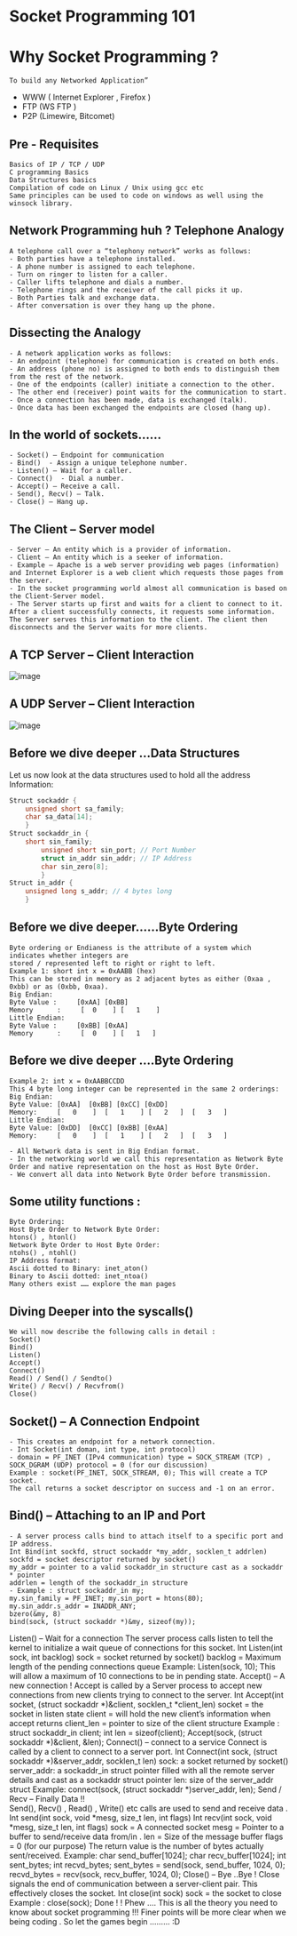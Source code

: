 
# Socket Programming 101

# Why Socket Programming ?
    To build any Networked Application”
- WWW ( Internet Explorer , Firefox )
- FTP (WS FTP )
- P2P (Limewire, Bitcomet)

## Pre - Requisites
```
Basics of IP / TCP / UDP
C programming Basics
Data Structures basics
Compilation of code on Linux / Unix using gcc etc
Same principles can be used to code on windows as well using the winsock library.
```
## Network Programming huh ? Telephone Analogy
```
A telephone call over a “telephony network” works as follows:
- Both parties have a telephone installed.
- A phone number is assigned to each telephone.
- Turn on ringer to listen for a caller. 
- Caller lifts telephone and dials a number.
- Telephone rings and the receiver of the call picks it up.
- Both Parties talk and exchange data.
- After conversation is over they hang up the phone.
```
## Dissecting the Analogy
```
- A network application works as follows:
- An endpoint (telephone) for communication is created on both ends.
- An address (phone no) is assigned to both ends to distinguish them from the rest of the network.
- One of the endpoints (caller) initiate a connection to the other.
- The other end (receiver) point waits for the communication to start.
- Once a connection has been made, data is exchanged (talk).
- Once data has been exchanged the endpoints are closed (hang up).
```

## In the world of sockets……
```
- Socket() – Endpoint for communication
- Bind()  - Assign a unique telephone number.
- Listen() – Wait for a caller.
- Connect()  - Dial a number.
- Accept() – Receive a call.
- Send(), Recv() – Talk.
- Close() – Hang up. 
```
## The Client – Server model
```
- Server – An entity which is a provider of information.
- Client – An entity which is a seeker of information.
- Example – Apache is a web server providing web pages (information) and Internet Explorer is a web client which requests those pages from the server.
- In the socket programming world almost all communication is based on the Client-Server model.
- The Server starts up first and waits for a client to connect to it. After a client successfully connects, it requests some information. The Server serves this information to the client. The client then disconnects and the Server waits for more clients.
```
## A TCP Server – Client Interaction
![image](https://user-images.githubusercontent.com/47218880/62791945-d2235300-ba93-11e9-9a57-a1b2772388e3.png)

## A UDP Server – Client Interaction
![image](https://user-images.githubusercontent.com/47218880/62791984-e36c5f80-ba93-11e9-900b-122cba9ac591.png)

## Before we dive deeper …Data Structures
Let us now look at the data structures used 
to hold all the address Information:
```C
Struct sockaddr {	
    unsigned short sa_family; 	
    char sa_data[14];
    }
Struct sockaddr_in {	
    short sin_family;	
        unsigned short sin_port; // Port Number	
        struct in_addr sin_addr; // IP Address	
        char sin_zero[8];
        }
Struct in_addr {	
    unsigned long s_addr; // 4 bytes long 
    }	
```

## Before we dive deeper……Byte Ordering
```
Byte ordering or Endianess is the attribute of a system which indicates whether integers are 
stored / represented left to right or right to left.
Example 1: short int x = 0xAABB (hex)
This can be stored in memory as 2 adjacent bytes as either (0xaa , 0xbb) or as (0xbb, 0xaa).
Big Endian:
Byte Value :     [0xAA] [0xBB]
Memory      :     [  0    ] [   1    ] 
Little Endian:
Byte Value :     [0xBB] [0xAA]
Memory      :     [  0    ] [   1   ]
```
## Before we dive deeper ….Byte Ordering
```
Example 2: int x = 0xAABBCCDD 
This 4 byte long integer can be represented in the same 2 orderings: 
Big Endian:
Byte Value: [0xAA]  [0xBB] [0xCC] [0xDD] 
Memory:     [   0    ]  [   1    ] [   2   ]  [   3   ] 
Little Endian: 
Byte Value: [0xDD]  [0xCC] [0xBB] [0xAA]
Memory:     [   0    ]  [   1    ] [   2   ]  [   3   ]

- All Network data is sent in Big Endian format. 
- In the networking world we call this representation as Network Byte Order and native representation on the host as Host Byte Order.
- We convert all data into Network Byte Order before transmission.
```
## Some utility functions :
```
Byte Ordering:
Host Byte Order to Network Byte Order:		
htons() , htonl() 
Network Byte Order to Host Byte Order: 		
ntohs() , ntohl() 
IP Address format: 
Ascii dotted to Binary: inet_aton()
Binary to Ascii dotted: inet_ntoa() 
Many others exist …… explore the man pages 
```
## Diving Deeper into the syscalls()
```
We will now describe the following calls in detail :
Socket()
Bind()
Listen()
Accept()
Connect()
Read() / Send() / Sendto()
Write() / Recv() / Recvfrom()
Close()
```
## Socket() – A Connection Endpoint
```
- This creates an endpoint for a network connection. 
- Int Socket(int doman, int type, int protocol) 
- domain = PF_INET (IPv4 communication) type = SOCK_STREAM (TCP) , SOCK_DGRAM (UDP) protocol = 0 (for our discussion)
Example : socket(PF_INET, SOCK_STREAM, 0); This will create a TCP socket. 
The call returns a socket descriptor on success and -1 on an error.
```
## Bind() – Attaching to an IP and Port
```
- A server process calls bind to attach itself to a specific port and IP address. 
Int Bind(int sockfd, struct sockaddr *my_addr, socklen_t addrlen) 
sockfd = socket descriptor returned by socket() 
my_addr = pointer to a valid sockaddr_in structure cast as a sockaddr * pointer 
addrlen = length of the sockaddr_in structure 
- Example : struct sockaddr_in my;
my.sin_family = PF_INET; my.sin_port = htons(80); 
my.sin_addr.s_addr = INADDR_ANY; 
bzero(&my, 8) 
bind(sock, (struct sockaddr *)&my, sizeof(my));
```
Listen() – Wait for a connection
The server process calls listen to tell the kernel to initialize a wait queue of connections for this socket. Int Listen(int sock, int backlog) sock = socket returned by socket() backlog = Maximum length of the pending connections queue 
Example: Listen(sock, 10); This will allow a maximum of 10 connections to be in pending state.
Accept() – A new connection !
Accept is called by a Server process to accept new connections from new clients trying to connect to the server. Int Accept(int socket, (struct sockaddr *)&client, socklen_t *client_len) socket = the socket in listen state client = will hold the new client’s information when accept returns client_len = pointer to size of the client structure 
Example : struct sockaddr_in client; int len = sizeof(client); Accept(sock, (struct sockaddr *)&client, &len);
Connect() – connect to a service
Connect is called by a client to connect to a server port. Int Connect(int sock, (struct sockaddr *)&server_addr, socklen_t len) sock: a socket returned by socket() server_addr: a sockaddr_in struct pointer filled with all the remote server details and cast as a sockaddr struct pointer len: size of the server_addr struct 
Example: connect(sock, (struct sockaddr *)server_addr, len); 
Send / Recv – Finally Data !!	
Send(), Recv() , Read() , Write() etc calls are used to send and receive data . Int send(int sock, void *mesg, size_t len, int flags) Int recv(int sock, void *mesg, size_t len, int flags) sock = A connected socket mesg = Pointer to a buffer to send/receive data from/in . len = Size of the message buffer flags = 0 (for our purpose) The return value is the number of bytes actually sent/received. 
Example: char send_buffer[1024]; char recv_buffer[1024]; int sent_bytes; int recvd_bytes; sent_bytes = send(sock, send_buffer, 1024, 0); recvd_bytes = recv(sock, recv_buffer, 1024, 0);
Close() – Bye ..Bye ! 
Close signals the end of communication between a server-client pair. This effectively closes the socket. Int close(int sock) sock = the socket to close 
Example : close(sock);
Done ! ! Phew ….
This is all the theory you need to know about socket programming !!! 
Finer points will be more clear when we being coding . 
So let the games begin ……… :D 
